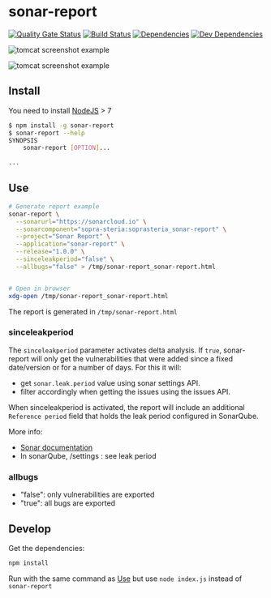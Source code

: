 # sonar-report

[![Quality Gate Status](https://sonarcloud.io/api/project_badges/measure?project=soprasteria_sonar-report&metric=alert_status)](https://sonarcloud.io/dashboard?id=soprasteria_sonar-report)
[![Build Status](https://travis-ci.org/soprasteria/sonar-report.svg?branch=master)](https://github.com/soprasteria/sonar-report)
[![Dependencies](https://david-dm.org/soprasteria/sonar-report/status.svg?path=client)](https://david-dm.org/soprasteria/sonar-report?path=client&view=list)
[![Dev Dependencies](https://david-dm.org/soprasteria/sonar-report/dev-status.svg?path=client)](https://david-dm.org/soprasteria/sonar-report?path=client&type=dev&view=list)

![tomcat screenshot example](https://github.com/soprasteria/sonar-report/raw/master/screenshots/tomcat1.png "tomcat screenshot example")

![tomcat screenshot example](https://github.com/soprasteria/sonar-report/raw/master/screenshots/tomcat2.png "tomcat screenshot example")

## Install

You need to install [NodeJS](https://nodejs.org/en/) > 7

```bash
$ npm install -g sonar-report
$ sonar-report --help
SYNOPSIS
    sonar-report [OPTION]...

...
```

## Use

```bash
# Generate report example
sonar-report \
  --sonarurl="https://sonarcloud.io" \
  --sonarcomponent="sopra-steria:soprasteria_sonar-report" \
  --project="Sonar Report" \
  --application="sonar-report" \
  --release="1.0.0" \
  --sinceleakperiod="false" \
  --allbugs="false" > /tmp/sonar-report_sonar-report.html


# Open in browser
xdg-open /tmp/sonar-report_sonar-report.html
```

The report is generated in `/tmp/sonar-report.html`

### sinceleakperiod

The `sinceleakperiod` parameter activates delta analysis. If `true`, sonar-report will only get the vulnerabilities that were added since a fixed date/version or for a number of days. For this it will:

- get `sonar.leak.period` value using sonar settings API.
- filter accordingly when getting the issues using the issues API.

When sinceleakperiod is activated, the report will include an additional `Reference period` field that holds the leak period configured in SonarQube.

More info:

- [Sonar documentation](https://docs.sonarqube.org/latest/user-guide/fixing-the-water-leak/ "leak period")
- In sonarQube, /settings : see leak period

### allbugs
- "false": only vulnerabilities are exported
- "true": all bugs are exported

## Develop

Get the dependencies:

```bash
npm install
```

Run with the same command as [Use](#use) but use `node index.js` instead of `sonar-report`
